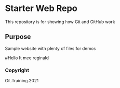 # Starter Web Repo

This repository is for showing how Git and GitHub work

## Purpose

Sample website with plenty of files for demos

#Hello
It mee reginald 

### Copyright
Git.Training.2021